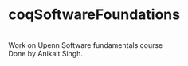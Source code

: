 # coqSoftwareFoundations
<br /> Work on Upenn Software fundamentals course
<br /> Done by Anikait Singh.
